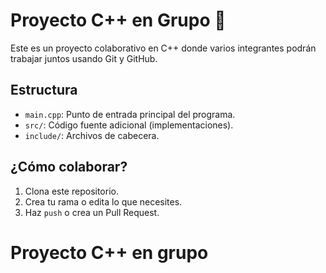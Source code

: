 # Proyecto C++ en Grupo 🚀

Este es un proyecto colaborativo en C++ donde varios integrantes podrán trabajar juntos usando Git y GitHub.

## Estructura

- `main.cpp`: Punto de entrada principal del programa.
- `src/`: Código fuente adicional (implementaciones).
- `include/`: Archivos de cabecera.

## ¿Cómo colaborar?

1. Clona este repositorio.
2. Crea tu rama o edita lo que necesites.
3. Haz `push` o crea un Pull Request.
# Proyecto C++ en grupo 
